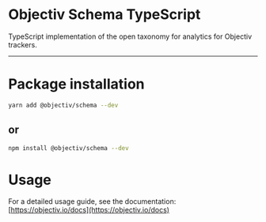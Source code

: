 # Objectiv Schema TypeScript

TypeScript implementation of the open taxonomy for analytics for Objectiv trackers.

---

# Package installation

```sh
yarn add @objectiv/schema --dev
```

## or

```sh
npm install @objectiv/schema --dev
```

# Usage
For a detailed usage guide, see the documentation: [https://objectiv.io/docs](https://objectiv.io/docs)

